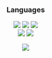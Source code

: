 <h3 align="center">Languages</h1>
<div align="center">
  <div>
    <img src="https://img.shields.io/badge/-HTML-090909?style=for-the-badge&logo=HTML5&logoColor=E34F26">
    <img src="https://img.shields.io/badge/-Python-090909?style=for-the-badge&logo=python&logoColor=3776AB">
    <img src="https://img.shields.io/badge/-CSS-090909?style=for-the-badge&logo=css3&logoColor=1572B6">
  </div>
  <div>
    <img src="https://img.shields.io/badge/JavaScript-090909?style=for-the-badge&logo=javascript&logoColor=F7DF1E">
    <img src="https://img.shields.io/badge/React-090909?style=for-the-badge&logo=react&logoColor=61DAFB">
  </div>
</p>


<p align="center">
  <img src="https://github-readme-stats.vercel.app/api?username=e1uen&theme=bear&show_icons=true&hide_border=true&count_private=true&locale=en">
</p>
